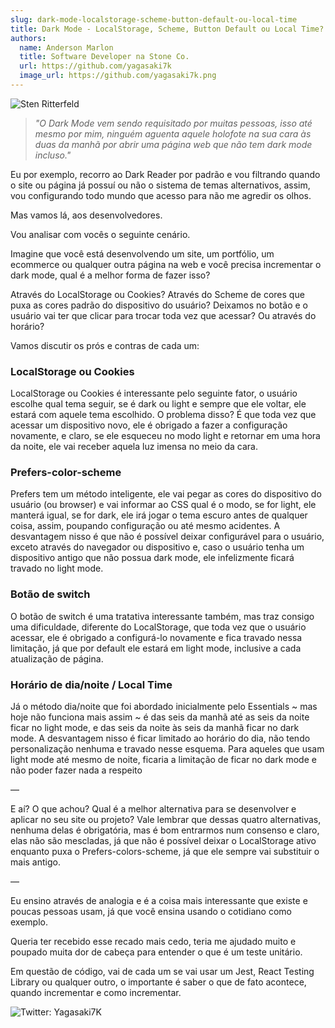 ```yaml
---
slug: dark-mode-localstorage-scheme-button-default-ou-local-time
title: Dark Mode - LocalStorage, Scheme, Button Default ou Local Time?
authors:
  name: Anderson Marlon
  title: Software Developer na Stone Co.
  url: https://github.com/yagasaki7k
  image_url: https://github.com/yagasaki7k.png
---
```


![](https://images.unsplash.com/photo-1607027340690-37e80b0f1b31?ixlib=rb-4.0.3&ixid=MnwxMjA3fDB8MHxwaG90by1wYWdlfHx8fGVufDB8fHx8&auto=format&fit=crop&w=773&q=80 "Sten Ritterfeld")

> _"O Dark Mode vem sendo requisitado por muitas pessoas, isso até mesmo por mim, ninguém aguenta aquele holofote na sua cara às duas da manhã por abrir uma página web que não tem dark mode incluso."_

Eu por exemplo, recorro ao Dark Reader por padrão e vou filtrando quando o site ou página já possuí ou não o sistema de temas alternativos, assim, vou configurando todo mundo que acesso para não me agredir os olhos.

Mas vamos lá, aos desenvolvedores.

Vou analisar com vocês o seguinte cenário.

Imagine que você está desenvolvendo um site, um portfólio, um ecommerce ou qualquer outra página na web e você precisa incrementar o dark mode, qual é a melhor forma de fazer isso?

Através do LocalStorage ou Cookies? Através do Scheme de cores que puxa as cores padrão do dispositivo do usuário? Deixamos no botão e o usuário vai ter que clicar para trocar toda vez que acessar? Ou através do horário?

Vamos discutir os prós e contras de cada um:

### LocalStorage ou Cookies

LocalStorage ou Cookies é interessante pelo seguinte fator, o usuário escolhe qual tema seguir, se é dark ou light e sempre que ele voltar, ele estará com aquele tema escolhido. O problema disso? É que toda vez que acessar um dispositivo novo, ele é obrigado a fazer a configuração novamente, e claro, se ele esqueceu no modo light e retornar em uma hora da noite, ele vai receber aquela luz imensa no meio da cara.

### Prefers-color-scheme

Prefers tem um método inteligente, ele vai pegar as cores do dispositivo do usuário (ou browser) e vai informar ao CSS qual é o modo, se for light, ele manterá igual, se for dark, ele irá jogar o tema escuro antes de qualquer coisa, assim, poupando configuração ou até mesmo acidentes. A desvantagem nisso é que não é possível deixar configurável para o usuário, exceto através do navegador ou dispositivo e, caso o usuário tenha um dispositivo antigo que não possua dark mode, ele infelizmente ficará travado no light mode.

### Botão de switch

O botão de switch é uma tratativa interessante também, mas traz consigo uma dificuldade, diferente do LocalStorage, que toda vez que o usuário acessar, ele é obrigado a configurá-lo novamente e fica travado nessa limitação, já que por default ele estará em light mode, inclusive a cada atualização de página.

### Horário de dia/noite / Local Time

Já o método dia/noite que foi abordado inicialmente pelo Essentials ~ mas hoje não funciona mais assim ~ é das seis da manhã até as seis da noite ficar no light mode, e das seis da noite às seis da manhã ficar no dark mode. A desvantagem nisso é ficar limitado ao horário do dia, não tendo personalização nenhuma e travado nesse esquema. Para aqueles que usam light mode até mesmo de noite, ficaria a limitação de ficar no dark mode e não poder fazer nada a respeito

—

E aí? O que achou? Qual é a melhor alternativa para se desenvolver e aplicar no seu site ou projeto? Vale lembrar que dessas quatro alternativas, nenhuma delas é obrigatória, mas é bom entrarmos num consenso e claro, elas não são mescladas, já que não é possível deixar o LocalStorage ativo enquanto puxa o Prefers-colors-scheme, já que ele sempre vai substituir o mais antigo.

—

Eu ensino através de analogia e é a coisa mais interessante que existe e poucas pessoas usam, já que você ensina usando o cotidiano como exemplo.

Queria ter recebido esse recado mais cedo, teria me ajudado muito e poupado muita dor de cabeça para entender o que é um teste unitário.

Em questão de código, vai de cada um se vai usar um Jest, React Testing Library ou qualquer outro, o importante é saber o que de fato acontece, quando incrementar e como incrementar.

![Twitter: Yagasaki7K](https://miro.medium.com/max/640/1*Zp-46WgD9XLCn-1iwdaIjQ.webp)
